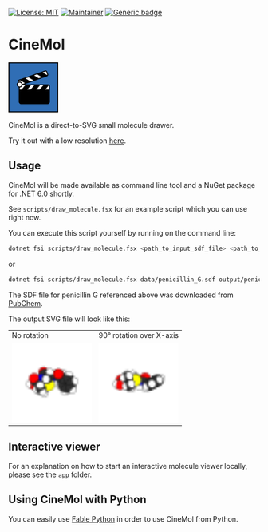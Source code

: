 [![License: MIT](https://img.shields.io/badge/License-MIT-yellow.svg)](./LICENSE)
[![Maintainer](https://img.shields.io/badge/Maintainer-davidmeijer-blue)](https://github.com/davidmeijer)
[![Generic badge](https://img.shields.io/badge/Version-alpha-green.svg)](https://shields.io/)

# CineMol

<img src="./logo.png" alt="logo" width="100">

CineMol is a direct-to-SVG small molecule drawer. 

Try it out with a low resolution [here](https://moltools.nl/cinemol).

## Usage

CineMol will be made available as command line tool and a NuGet package for .NET 6.0 shortly.

See `scripts/draw_molecule.fsx` for an example script which you can use right now.

You can execute this script yourself by running on the command line:

```bash 
dotnet fsi scripts/draw_molecule.fsx <path_to_input_sdf_file> <path_to_output_svg_file>
```

or 

```bash
dotnet fsi scripts/draw_molecule.fsx data/penicillin_G.sdf output/penicillin_G.svg
```

The SDF file for penicillin G referenced above was downloaded from [PubChem](https://pubchem.ncbi.nlm.nih.gov/compound/Penicillin-G).

The output SVG file will look like this:

<table>
  <tr>
    <td>No rotation</td>
    <td>90&deg; rotation over X-axis</td>
  </tr>
  <tr>
    <td>
        <img src="./data/penicillin_G.svg" alt="logo" width="160">
    </td>
    <td>
        <img src="./data/penicillin_G_rotated.svg" alt="logo" width="160">
    </td>
  </tr>
 </table>

## Interactive viewer 

For an explanation on how to start an interactive molecule viewer locally, please see the `app` folder.

## Using CineMol with Python

You can easily use [Fable Python](https://fable.io/Fable.Python/) in order to use CineMol from Python.


